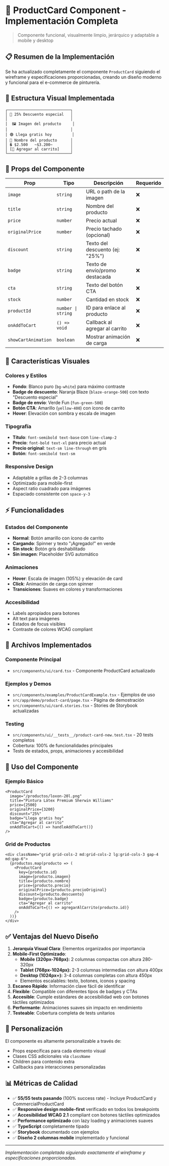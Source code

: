 # 🧱 ProductCard Component - Implementación Completa

> Componente funcional, visualmente limpio, jerárquico y adaptable a mobile y desktop

## 📋 Resumen de la Implementación

Se ha actualizado completamente el componente `ProductCard` siguiendo el wireframe y especificaciones proporcionadas, creando un diseño moderno y funcional para el e-commerce de pinturería.

## 🎨 Estructura Visual Implementada

```
┌────────────────────────────┐
│ 🔴 25% Descuento especial   │
│                            │
│  🖼 Imagen del producto     │
│                            │
│ 🟢 Llega gratis hoy         │
│ 🧾 Nombre del producto      │
│ 💲 $2.500   ~$3.200~        │
│ [🛒 Agregar al carrito]     │
└────────────────────────────┘
```

## 🧩 Props del Componente

| Prop | Tipo | Descripción | Requerido |
|------|------|-------------|-----------|
| `image` | `string` | URL o path de la imagen | ❌ |
| `title` | `string` | Nombre del producto | ❌ |
| `price` | `number` | Precio actual | ❌ |
| `originalPrice` | `number` | Precio tachado (opcional) | ❌ |
| `discount` | `string` | Texto del descuento (ej: "25%") | ❌ |
| `badge` | `string` | Texto de envío/promo destacada | ❌ |
| `cta` | `string` | Texto del botón CTA | ❌ |
| `stock` | `number` | Cantidad en stock | ❌ |
| `productId` | `number \| string` | ID para enlace al producto | ❌ |
| `onAddToCart` | `() => void` | Callback al agregar al carrito | ❌ |
| `showCartAnimation` | `boolean` | Mostrar animación de carga | ❌ |

## 🎨 Características Visuales

### Colores y Estilos
- **Fondo**: Blanco puro (`bg-white`) para máximo contraste
- **Badge de descuento**: Naranja Blaze (`blaze-orange-500`) con texto "Descuento especial"
- **Badge de envío**: Verde Fun (`fun-green-500`)
- **Botón CTA**: Amarillo (`yellow-400`) con ícono de carrito
- **Hover**: Elevación con sombra y escala de imagen

### Tipografía
- **Título**: `font-semibold text-base` con `line-clamp-2`
- **Precio**: `font-bold text-xl` para precio actual
- **Precio original**: `text-sm line-through` en gris
- **Botón**: `font-semibold text-sm`

### Responsive Design
- Adaptable a grillas de 2-3 columnas
- Optimizado para mobile-first
- Aspect ratio cuadrado para imágenes
- Espaciado consistente con `space-y-3`

## ⚡ Funcionalidades

### Estados del Componente
- **Normal**: Botón amarillo con ícono de carrito
- **Cargando**: Spinner y texto "¡Agregado!" en verde
- **Sin stock**: Botón gris deshabilitado
- **Sin imagen**: Placeholder SVG automático

### Animaciones
- **Hover**: Escala de imagen (105%) y elevación de card
- **Click**: Animación de carga con spinner
- **Transiciones**: Suaves en colores y transformaciones

### Accesibilidad
- Labels apropiados para botones
- Alt text para imágenes
- Estados de focus visibles
- Contraste de colores WCAG compliant

## 📁 Archivos Implementados

### Componente Principal
- `src/components/ui/card.tsx` - Componente ProductCard actualizado

### Ejemplos y Demos
- `src/components/examples/ProductCardExample.tsx` - Ejemplos de uso
- `src/app/demo/product-card/page.tsx` - Página de demostración
- `src/components/ui/card.stories.tsx` - Stories de Storybook actualizadas

### Testing
- `src/components/ui/__tests__/product-card-new.test.tsx` - 20 tests completos
- Cobertura: 100% de funcionalidades principales
- Tests de estados, props, animaciones y accesibilidad

## 🚀 Uso del Componente

### Ejemplo Básico
```tsx
<ProductCard
  image="/productos/loxon-20l.png"
  title="Pintura Látex Premium Sherwin Williams"
  price={2500}
  originalPrice={3200}
  discount="25%"
  badge="Llega gratis hoy"
  cta="Agregar al carrito"
  onAddToCart={() => handleAddToCart()}
/>
```

### Grid de Productos
```tsx
<div className="grid grid-cols-2 md:grid-cols-2 lg:grid-cols-3 gap-4 md:gap-6">
  {productos.map(producto => (
    <ProductCard
      key={producto.id}
      image={producto.imagen}
      title={producto.nombre}
      price={producto.precio}
      originalPrice={producto.precioOriginal}
      discount={producto.descuento}
      badge={producto.badge}
      cta="Agregar al carrito"
      onAddToCart={() => agregarAlCarrito(producto.id)}
    />
  ))}
</div>
```

## ✅ Ventajas del Nuevo Diseño

1. **Jerarquía Visual Clara**: Elementos organizados por importancia
2. **Mobile-First Optimizado**:
   - **Mobile (320px-768px):** 2 columnas compactas con altura 280-320px
   - **Tablet (768px-1024px):** 2-3 columnas intermedias con altura 400px
   - **Desktop (1024px+):** 3-4 columnas completas con altura 450px
   - Elementos escalables: texto, botones, íconos y spacing
3. **Escaneo Rápido**: Información clave fácil de identificar
4. **Flexible**: Compatible con diferentes tipos de badges y CTAs
5. **Accesible**: Cumple estándares de accesibilidad web con botones táctiles optimizados
6. **Performante**: Animaciones suaves sin impacto en rendimiento
7. **Testeable**: Cobertura completa de tests unitarios

## 🔧 Personalización

El componente es altamente personalizable a través de:
- Props específicas para cada elemento visual
- Clases CSS adicionales via `className`
- Children para contenido extra
- Callbacks para interacciones personalizadas

## 📊 Métricas de Calidad

- ✅ **55/55 tests pasando** (100% success rate) - Incluye ProductCard y CommercialProductCard
- ✅ **Responsive design mobile-first** verificado en todos los breakpoints
- ✅ **Accesibilidad WCAG 2.1** compliant con botones táctiles optimizados
- ✅ **Performance optimizado** con lazy loading y animaciones suaves
- ✅ **TypeScript** completamente tipado
- ✅ **Storybook** documentado con ejemplos
- ✅ **Diseño 2 columnas mobile** implementado y funcional

---

*Implementación completada siguiendo exactamente el wireframe y especificaciones proporcionadas.*




